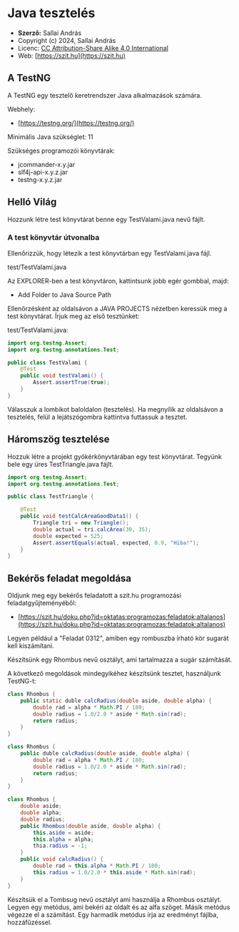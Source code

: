 # Java tesztelés

* **Szerző:** Sallai András
* Copyright (c) 2024, Sallai András
* Licenc: [CC Attribution-Share Alike 4.0 International](https://creativecommons.org/licenses/by-sa/4.0/)
* Web: [https://szit.hu](https://szit.hu)

## A TestNG

A TestNG egy tesztelő keretrendszer Java alkalmazások számára.

Webhely:

* [https://testng.org/](https://testng.org/)

Minimális Java szükséglet: 11

Szükséges programozói könyvtárak:

* jcommander-x.y.jar
* slf4j-api-x.y.z.jar
* testng-x.y.z.jar

## Helló Világ

Hozzunk létre test könyvtárat benne egy TestValami.java nevű fájlt.

### A test könyvtár útvonalba

Ellenőrizzük, hogy létezik a test könyvtárban egy TestValami.java fájl.

test/TestValami.java

Az EXPLORER-ben a test könyvtáron, kattintsunk jobb egér gombbal, majd:

* Add Folder to Java Source Path

Ellenőrzésként az oldalsávon a JAVA PROJECTS nézetben keressük meg a test könyvtárat. Írjuk meg az első tesztünket:

test/TestValami.java:

```java
import org.testng.Assert;
import org.testng.annotations.Test;

public class TestValami {    
    @Test
    public void testValami() {
        Assert.assertTrue(true); 
    }
}
```

Válasszuk a lombikot baloldalon (tesztelés). Ha megnyílik az oldalsávon a tesztelés, felül a lejátszógombra kattintva futtassuk a tesztet.

## Háromszög tesztelése

Hozzuk létre a projekt gyökérkönyvtárában egy test könyvtárat. Tegyünk bele egy üres TestTriangle.java fájlt.

```java
import org.testng.Assert;
import org.testng.annotations.Test;

public class TestTriangle {

    @Test
    public void testCalcAreaGoodData1() {
        Triangle tri = new Triangle();
        double actual = tri.calcArea(30, 35);
        double expected = 525;
        Assert.assertEquals(actual, expected, 0.9, "Hiba!");        
    }
}
```

## Bekérős feladat megoldása

Oldjunk meg egy bekérős feladatott a szit.hu programozási feladatgyűjteményéből:

* [https://szit.hu/doku.php?id=oktatas:programozas:feladatok:altalanos](https://szit.hu/doku.php?id=oktatas:programozas:feladatok:altalanos)

Legyen például a "Feladat 0312", amiben egy rombuszba írható kör sugarát kell kiszámítani.

Készítsünk egy Rhombus nevű osztályt, ami tartalmazza a sugár számítását.

A következő megoldások mindegyikéhez készítsünk tesztet, használjunk TestNG-t:

```java
class Rhombus {
    public static duble calcRadius(double aside, double alpha) {
        double rad = alpha * Math.PI / 180;
        double radius = 1.0/2.0 * aside * Math.sin(rad);            
        return radius;
    }
}
```

```java
class Rhombus {
    public duble calcRadius(double aside, double alpha) {
        double rad = alpha * Math.PI / 180;
        double radius = 1.0/2.0 * aside * Math.sin(rad);            
        return radius;
    }
}
```

```java
class Rhombus {
    double aside;
    double alpha;
    double radius;
    public Rhombus(double aside, double alpha) {
        this.aside = aside;
        this.alpha = alpha;
        thia.radius = -1;
    }
    public void calcRadius() {
        double rad = this.alpha * Math.PI / 180;
        this.radius = 1.0/2.0 * this.aside * Math.sin(rad);            
    }
}
```

Készítsük el a Tombsug nevű osztályt ami használja a Rhombus osztályt. Legyen egy metódus, ami bekéri az oldalt és az alfa szöget. Másik metódus végezze el a számítást. Egy harmadik metódus írja az eredményt fájlba, hozzáfűzéssel.
